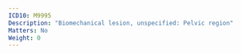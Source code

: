 ```yaml
---
ICD10: M9995
Description: "Biomechanical lesion, unspecified: Pelvic region"
Matters: No
Weight: 0
---
```

